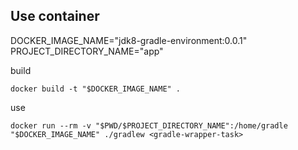 ## Use container

DOCKER_IMAGE_NAME="jdk8-gradle-environment:0.0.1"
PROJECT_DIRECTORY_NAME="app"

build
```
docker build -t "$DOCKER_IMAGE_NAME" .
```

use
```
docker run --rm -v "$PWD/$PROJECT_DIRECTORY_NAME":/home/gradle "$DOCKER_IMAGE_NAME" ./gradlew <gradle-wrapper-task>
```
